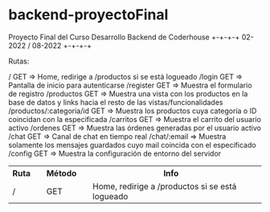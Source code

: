 # backend-proyectoFinal

Proyecto Final del Curso Desarrollo Backend de Coderhouse
+-+-+-+ 02-2022 / 08-2022 +-+-+-+

Rutas: 

/ GET => Home, redirige a /productos si se está logueado
/login GET => Pantalla de inicio para autenticarse
/register GET => Muestra el formulario de registro
/productos GET => Muestra una vista con los productos en la base de datos y links hacia el resto de las vistas/funcionalidades
/productos/:categoria/id GET => Muestra los productos cuya categoría o ID coincidan con la especificada
/carritos GET => Muestra el carrito del usuario activo
/ordenes GET => Muestra las órdenes generadas por el usuario activo
/chat GET => Canal de chat en tiempo real
/chat/:email => Muestra solamente los mensajes guardados cuyo mail coincida con el especificado
/config GET => Muestra la configuración de entorno del servidor

<table>
    <tr>
        <th>Ruta<th/>
        <th>Método<th/>
        <th>Info<th/>
    <tr/>
        <tr>
        <td>/<td/>
        <td>GET<td/>
        <td>Home, redirige a /productos si se está logueado<td/>
    <tr/>
<table/>



